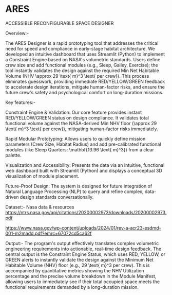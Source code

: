 # ARES
ACCESSIBLE RECONFIGURABLE SPACE DESIGNER

Overview:-

The ARES Designer is a rapid prototyping tool that addresses the critical need for speed and compliance in early-stage habitat architecture. We developed an intuitive dashboard that uses Streamlit (Python) to implement a Constraint Engine based on NASA's volumetric standards. Users define crew size and add functional modules (e.g., Sleep, Galley, Exercise); the tool instantly validates the design against the required Min Net Habitable Volume (NHV \approx 29 \text{ m}^3 \text{ per crew}). This process eliminates guesswork, providing immediate RED/YELLOW/GREEN feedback to accelerate design iterations, mitigate human-factor risks, and ensure the future crew's safety and psychological comfort on long-duration missions.

Key features:-

Constraint Engine & Validation: Our core feature provides instant RED/YELLOW/GREEN status on design compliance. It validates total functional volume against the NASA-derived Min NHV floor (\approx 29 \text{ m}^3 \text{ per crew}), mitigating human-factor risks immediately.

Rapid Modular Prototyping: Allows users to quickly define mission parameters (Crew Size, Habitat Radius) and add pre-calibrated functional modules (like Sleep Quarters: \mathbf{13.96 \text{ m}^3}) from a clear palette.

Visualization and Accessibility: Presents the data via an intuitive, functional web dashboard built with Streamlit (Python) and displays a conceptual 3D visualization of module placement.

Future-Proof Design: The system is designed for future integration of Natural Language Processing (NLP) to query and refine complex, data-driven design standards conversationally.

Dataset:-
Nasa data & resources 
https://ntrs.nasa.gov/api/citations/20200002973/downloads/20200002973.pdf

https://www.nasa.gov/wp-content/uploads/2024/01/rev-a-acr23-esdmd-001-m2madd.pdf?emrc=67072cd5ca62f

Output:-
The program's output effectively translates complex volumetric engineering requirements into actionable, real-time design feedback. The central output is the Constraint Engine Status, which uses RED, YELLOW, or GREEN alerts to instantly validate the design against the Minimum Net Habitable Volume (NHV) floor (e.g., 29 \text{ m}^3 per crew). This is accompanied by quantitative metrics showing the NHV Utilization percentage and the precise volume breakdown in the Module Manifest, allowing users to immediately see if their total occupied space meets the functional requirements demanded by a long-duration mission.